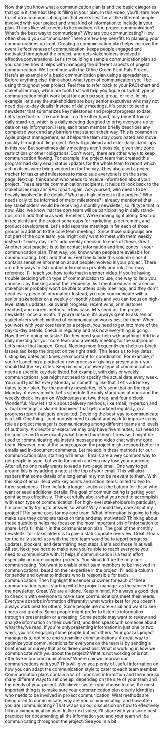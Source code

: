 Now that you know what a communication plan is and the basic categories that go
in it, the next step is filling in your plan. In this video, you'll learn how to
set up a communication plan that works best for all the different people
involved with your project and what kind of information to include in your plan.
Things like: who needs to be involved in the project communication? What's the
best way to communicate? Why are you communicating? How often should you
communicate? There are few key benefits to planning your communications up
front. Creating a communication plan helps improve the overall effectiveness of
communication, keeps people engaged and motivated throughout the project, and
gets stakeholders involved in effective conversations. Let's try building a
sample communication plan so you can see how it helps with managing the
different aspects of project communication. We'll continue with the Office Green
Plant Pals Project. Here's an example of a basic communication plan using a
spreadsheet. Before anything else, think about what types of communication
you'll be using throughout your project. Feel free to refer back to your RACI
chart and stakeholder map, which are tools that will help you figure out what
type of communication might work best for each person, group, or role. In this
example, let's say the stakeholders are busy senior executives who may not need
day-to-day details. Instead of daily meetings, it's better to send a newsletter
that summarizes key milestones and project progress to date. Let's type that in.
The core team, on the other hand, may benefit from a daily stand-up, which is a
daily meeting designed to bring everyone up to date on key information. Here,
each team member briefly describes any completed work and any barriers that
stand in their way. This is common in Agile project management, as it helps the
team stay coordinated and move quickly throughout the project. We will go ahead
and enter daily stand-ups in this row. But sometimes daily meetings aren't
possible, given time zone restrictions or other obligations. Don't worry, there
are other ways to keep communication flowing. For example, the project team that
created this program had daily email status updates for the whole team to report
which action items were being worked on for the day. They also used a project
tracker for tasks and milestones to make sure everyone is on the same page. Next
up, think about who needs to receive information about your project. These are
the communication recipients. It helps to look back to the stakeholder map and
RACI chart again. Ask yourself, who needs to be heavily involved in the details?
Who has high interest in the project? Who needs only to be informed of major
milestones? I already mentioned that key stakeholders would be receiving a
monthly newsletter, so I'll type that in now. Also, we know that the core team
will be participating in daily stand-ups, so I'll add that in as well.
Excellent. We're moving right along. Next up in recipients are the project
subgroups for marketing, procurement, and product development. Let's add
separate meetings in for each of those groups in addition to the core team
meetings. Since those subgroups are not part of the core team, you might only
want to meet with them weekly instead of every day. Let's add weekly check-in to
each of these. Great. Another best practice is to list contact information and
time zones in your communication plan. That way, you know when people are
available for communicating. Let's add that in. Feel free to hide this column
since it contains sensitive information about people involved in your project.
There are other ways to list contact information privately and link it for easy
reference. I'll teach you how to do that in another video. If you're having
trouble deciding which type of communication to use, one way to help you choose
is by thinking about the frequency. As I mentioned earlier, a senior stakeholder
probably won't be able to attend daily meetings, and they don't need every piece
of information. Instead, you can communicate with a senior stakeholder on a
weekly or monthly basis and you can focus on high-level status updates like
overall progress, recent wins, or milestones reached, and current metrics. In
this case, let's send out the project newsletter once a month. If you're unsure,
it's always great to ask senior stakeholders which method of communication works
best for them. When you work with your core team on a project, you need to get
into more of the day-to-day details. Check in regularly and ask how everything
is going. How they're doing on tasks? Do they need your help with anything? Add
in a daily meeting for your core team and a weekly meeting for the subgroups.
Let's make that happen. Great. Meeting more frequently can help un-block issues
and keep the project on the right track. This leads us to key dates. Listing key
dates and times are important for coordination. For example, if you're launching
a product or new process or giving a presentation, you should list the key
dates. Keep in mind, not every type of communication needs a specific key date
listed. For example, with daily or weekly communications, you might not need to
specify the actual date every week. You could just list every Monday or
something like that. Let's add in key dates to our plan. For the monthly
newsletter, let's send that on the first Monday of every month. Let's schedule
the daily stand-ups at noon and the weekly check-ins are on Wednesdays at two,
three, and four o'clock. Wonderful. Now let's talk about delivery methods, like
email, in-person and virtual meetings, a shared document that gets updated
regularly, or a progress report that gets presented. Deciding the best way to
communicate is a skill. One thing I continuously need to adapt and work to
improve in my role as project manager is communicating among different teams and
levels of authority. A director or executive may only have five minutes, so I
need to be concise and know exactly what I need from them. Likewise, I might be
used to communicating via instant message and video chat with my core team.
However, one of the subgroups on the project might respond better to emails and
in-document comments. Let me add in these methods for our communication plan,
starting with email. Emails are a very common way to get people in sync, but
write too much and you may lose your audience. After all, no one really wants to
read a two-page email. One way to get around this is by adding a note at the top
of your email. This will alert readers that some details of a long email may not
be relevant to them. With this kind of email, lead with key points and action
items limited to two to three sentences. Then include a longer section at the
bottom for those who want or need additional details. The goal of communicating
is getting your point across effectively. Think carefully about what you need to
accomplish with each type of communication. For high-level stakeholders in
particular, I'm constantly trying to answer, so what? Why should they care about
my project? The same goes for my core team. What information is going to help
make sure they complete tasks on time and stay motivated? Thinking about these
questions helps me focus on the most important bits of information to share.
Let's fill this in in the communication plan. The goal of the monthly newsletter
for stakeholders is to give a status update overview. Great. Goals for the daily
stand-ups with the core team would be to report progress updates, blockers, and
determining next steps. Let's add those in as well. All set. Next, you need to
make sure you're able to reach everyone you need to communicate with. It helps
if communication is a team effort, especially on more complex projects. You
shouldn't be the only one communicating. You want to enable other team members
to be involved in communications, based on their expertise in the project. I'll
add a column for sender and owner to indicate who is responsible for each
communication. Then highlight the sender or owner for each of these
communication types, starting with the project manager as the sender for the
newsletter. Great. We are all done. Keep in mind, it's always a good idea to
check in with everyone to make sure communications meet their needs. Everyone
absorbs information differently; what works best for you doesn't always work
best for others. Some people are more visual and want to see charts and graphs.
Some people might prefer to listen to information through a presentation or a
meeting. Some people may want to review and analyze information on their own
first, and then speak with someone about what they've read. If you're only
presenting information in just one or two ways, you risk engaging some people
but not others. Your goal as project manager is to optimize and streamline
communications. A great way to optimize your communications for everyone on the
team is by sending a brief email or survey that asks three questions. What is
working in how we communicate with you about the project? What is not working or
is not effective in our communications? Where can we improve our communications
with you? This will give you plenty of useful information on how you can adapt
the communication style to cater to each team member. Communication plans
contain a lot of important information and there are so many different ways to
set one up, depending on the size of your team and the needs of your project.
Whichever system you choose to use, the most important thing is to make sure
your communication plan clearly identifies who needs to be involved in project
communication. What methods are being used to communicate, why are you
communicating, and how often you are communicating? That wraps up our discussion
on how to effectively fill in a communication plan. In the next video, I'll
share with you some best practices for documenting all the information you and
your team will be communicating throughout the project. See you in a bit.